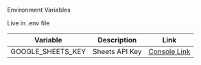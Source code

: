 Environment Variables

Live in .env file

| Variable | Description | Link |
|:---:|:---:|:---:|
| GOOGLE_SHEETS_KEY | Sheets API Key | [Console Link](https://console.cloud.google.com/apis/credentials?project=saltwire-233304&organizationId=0) |

